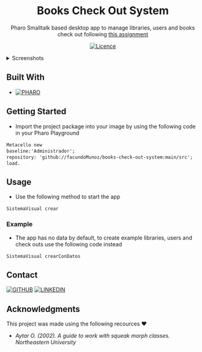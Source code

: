<!-- SUMMARY -->
<div align="center">

# Books Check Out System

Pharo Smalltalk based desktop app to manage libraries, users and books check out following [this assignment](https://drive.google.com/file/d/1CNY19oGeFIWrILSWgABQOcizOUSftZJJ/view?usp=sharing)

[![Licence][license-shield]](./LICENSE)

</div>

<!-- SCREENSHOTS -->
<details> <summary>Screenshots</summary>

![screenshot1](./img/screenshot-1.png)
![screenshot1](./img/screenshot-2.png)

</details>

<!-- BUILT WITH -->
## Built With

- [![PHARO][pharo-shield]][pharo-url]

<!-- GETTING STARTED -->
## Getting Started

- Import the project package into your image by using the following code in your Pharo Playground
```smalltalk
Metacello new
baseline:'Administrador';
repository: 'github://facundoMunoz/books-check-out-system:main/src'; load.
```

<!-- USAGE -->
## Usage

- Use the following method to start the app
```smalltalk
SistemaVisual crear
```

### Example

- The app has no data by default, to create example libraries, users and check outs use the following code instead
```smalltalk
SistemaVisual crearConDatos
```

<!-- CONTACT -->
## Contact
[![GITHUB][personal-shield]][personal-url] [![LINKEDIN][linkedin-shield]][linkedin-url]

<!-- ACKNOWLEDGMENTS -->
## Acknowledgments

This project was made using the following recources :heart:

- *Aytar O. (2002). A guide to work with squeak morph classes. Northeastern University*

<!-- MARKDOWN LINKS AND IMAGES -->
<!-- BUILT WITH -->
[pharo-shield]: https://img.shields.io/badge/PHARO-SMALLTALK-blue?style=for-the-badge
[pharo-url]: https://pharo.org/
<!-- LICENSE -->
[license-shield]: https://img.shields.io/github/license/Ileriayo/markdown-badges?style=for-the-badge
<!-- MY GITHUB -->
[personal-shield]: https://img.shields.io/badge/FACUNDO-MU%C3%91OZ-yellowgreen?style=for-the-badge
[personal-url]: https://github.com/facundoMunoz
<!-- MY LINKEDIN -->
[linkedin-shield]: https://img.shields.io/badge/linkedin-%230077B5.svg?style=for-the-badge&logo=linkedin&logoColor=white
[linkedin-url]: https://www.linkedin.com/in/facundomunozdev/
